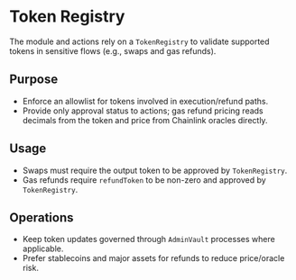 # Token Registry

The module and actions rely on a `TokenRegistry` to validate supported tokens in
sensitive flows (e.g., swaps and gas refunds).

## Purpose

- Enforce an allowlist for tokens involved in execution/refund paths.
- Provide only approval status to actions; gas refund pricing reads decimals from the token and price from Chainlink oracles directly.

## Usage

- Swaps must require the output token to be approved by `TokenRegistry`.
- Gas refunds require `refundToken` to be non-zero and approved by
  `TokenRegistry`.

## Operations

- Keep token updates governed through `AdminVault` processes where applicable.
- Prefer stablecoins and major assets for refunds to reduce price/oracle risk.
